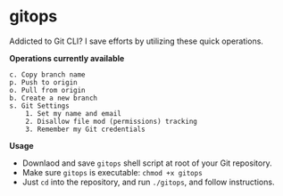 # gitops

Addicted to Git CLI? I save efforts by utilizing these quick operations.

**Operations currently available**

```
c. Copy branch name
p. Push to origin
o. Pull from origin
b. Create a new branch
s. Git Settings
    1. Set my name and email
    2. Disallow file mod (permissions) tracking
    3. Remember my Git credentials
```

**Usage**

- Downlaod and save `gitops` shell script at root of your Git repository.
- Make sure `gitops` is executable: `chmod +x gitops`
- Just `cd` into the repository, and run `./gitops`, and follow instructions.
